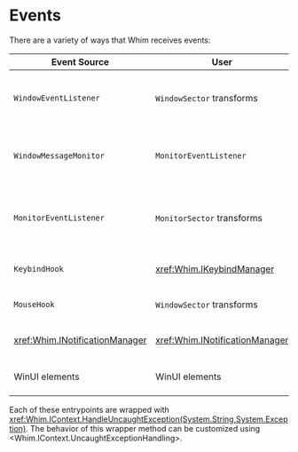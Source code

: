 # Events

There are a variety of ways that Whim receives events:

| Event Source                     | User                             | Description                                                                                                                                                   |
| -------------------------------- | -------------------------------- | ------------------------------------------------------------------------------------------------------------------------------------------------------------- |
| `WindowEventListener`            | `WindowSector` transforms        | Receives [`WinEvents`](https://learn.microsoft.com/en-us/windows/win32/winauto/what-are-winevents) and dispatch appropriate transforms for the `WindowSector` |
| `WindowMessageMonitor`           | `MonitorEventListener`           | Receives `WM_MESSAGE` events in a dedicated Whim window whose only purpose is to receive said events                                                          |
| `MonitorEventListener`           | `MonitorSector` transforms       | Receives events from `WindowMessageMonitor` and dispatch appropriate transforms for the `MonitorSector`                                                       |
| `KeybindHook`                    | <xref:Whim.IKeybindManager>      | Receives all keyboard events from `WH_KEYBOARD_LL`                                                                                                            |
| `MouseHook`                      | `WindowSector` transforms        | Receives all mouse events from `WH_MOUSE_LL`                                                                                                                  |
| <xref:Whim.INotificationManager> | <xref:Whim.INotificationManager> | Receives events from user interactions with Windows events                                                                                                    |
| WinUI elements                   | WinUI elements                   | Receives user interactions with visual elements                                                                                                               |

Each of these entrypoints are wrapped with <xref:Whim.IContext.HandleUncaughtException(System.String,System.Exception)>. The behavior of this wrapper method can be customized using <Whim.IContext.UncaughtExceptionHandling>.
